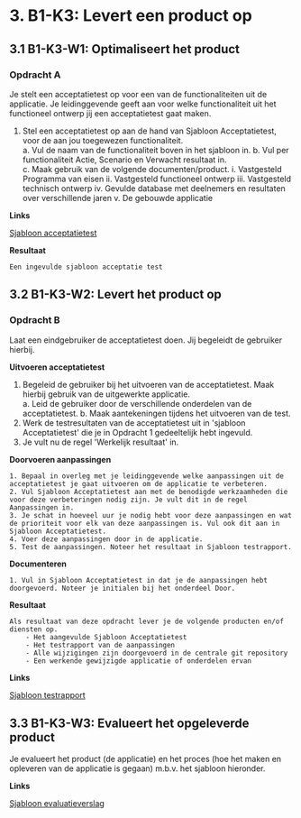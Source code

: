 
# 3. B1-K3: Levert een product op


## 3.1 B1-K3-W1: Optimaliseert het product

### Opdracht A

Je stelt een acceptatietest op voor een van de functionaliteiten uit de applicatie. Je leidinggevende geeft aan voor welke functionaliteit uit het functioneel ontwerp jij een acceptatietest gaat maken.  
 
1. Stel een acceptatietest op aan de hand van Sjabloon Acceptatietest, voor de aan jou toegewezen functionaliteit.  
    a. Vul de naam van de functionaliteit boven in het sjabloon in. 
    b. Vul per functionaliteit Actie, Scenario en Verwacht resultaat in.  
    c. Maak gebruik van de volgende documenten/product. 
        i.   Vastgesteld Programma van eisen 
        ii.  Vastgesteld functioneel ontwerp 
        iii. Vastgesteld technisch ontwerp 
        iv.  Gevulde database met deelnemers en resultaten over verschillende jaren
        v.   De gebouwde applicatie  
 
__Links__

[Sjabloon acceptatietest](https://elo.kw1c.nl/CMS/Studie/811%20ICT-Academie/811%20VakkenInhoud/%5BB.17%20MUL%5D%20Multidisciplinair%20project/25187%20%C2%A0%20Applicatie-%20en%20mediaontwikkelaar/Periode%2008/Projecten/Vestingloop%2025187/Sjabloon%20Acceptatietest.docx)

__Resultaat__

    Een ingevulde sjabloon acceptatie test

## 3.2 B1-K3-W2: Levert het product op

### Opdracht B

Laat een eindgebruiker de acceptatietest doen. Jij begeleidt de gebruiker hierbij.

__Uitvoeren acceptatietest__
  
  1. Begeleid de gebruiker bij het uitvoeren van de acceptatietest. Maak hierbij gebruik van de uitgewerkte applicatie.  
     a. Leid de gebruiker door de verschillende onderdelen van de acceptatietest. 
     b. Maak aantekeningen tijdens het uitvoeren van de test. 
  2. Werk de testresultaten van de acceptatietest uit in 'sjabloon Acceptatietest' die je in Opdracht 1 gedeeltelijk hebt ingevuld. 
  3. Je vult nu de regel 'Werkelijk resultaat' in. 

__Doorvoeren aanpassingen__

    1. Bepaal in overleg met je leidinggevende welke aanpassingen uit de acceptatietest je gaat uitvoeren om de applicatie te verbeteren. 
    2. Vul Sjabloon Acceptatietest aan met de benodigde werkzaamheden die voor deze verbeteringen nodig zijn. Je vult dit in de regel Aanpassingen in. 
    3. Je schat in hoeveel uur je nodig hebt voor deze aanpassingen en wat de prioriteit voor elk van deze aanpassingen is. Vul ook dit aan in Sjabloon Acceptatietest. 
    4. Voer deze aanpassingen door in de applicatie.  
    5. Test de aanpassingen. Noteer het resultaat in Sjabloon testrapport. 

__Documenteren__

    1. Vul in Sjabloon Acceptatietest in dat je de aanpassingen hebt doorgevoerd. Noteer je initialen bij het onderdeel Door. 

__Resultaat__

    Als resultaat van deze opdracht lever je de volgende producten en/of diensten op. 
        - Het aangevulde Sjabloon Acceptatietest  
        - Het testrapport van de aanpassingen  
        - Alle wijzigingen zijn doorgevoerd in de centrale git repository 
        - Een werkende gewijzigde applicatie of onderdelen ervan 

__Links__ 

[Sjabloon testrapport](https://elo.kw1c.nl/CMS/Studie/811%20ICT-Academie/811%20VakkenInhoud/%5BB.17%20MUL%5D%20Multidisciplinair%20project/25187%20%C2%A0%20Applicatie-%20en%20mediaontwikkelaar/Periode%2008/Projecten/Vestingloop%2025187/Sjabloon%20testrapport.docx)

## 3.3 B1-K3-W3: Evalueert het opgeleverde product

Je evalueert het product (de applicatie) en het proces (hoe het maken en opleveren van de applicatie is gegaan) m.b.v. het sjabloon hieronder.

__Links__

[Sjabloon evaluatieverslag](https://elo.kw1c.nl/CMS/Studie/811%20ICT-Academie/811%20VakkenInhoud/%5BB.17%20MUL%5D%20Multidisciplinair%20project/25187%20%C2%A0%20Applicatie-%20en%20mediaontwikkelaar/Periode%2008/Projecten/Vestingloop%2025187/Sjabloon%20evaluatieverslag.docx)
